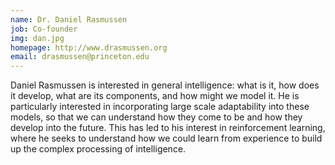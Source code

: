 ```yaml
---
name: Dr. Daniel Rasmussen
job: Co-founder
img: dan.jpg
homepage: http://www.drasmussen.org
email: drasmussen@princeton.edu
---
```


Daniel Rasmussen is interested in general intelligence: what is it,
how does it develop, what are its components, and how might we model
it. He is particularly interested in incorporating large scale
adaptability into these models, so that we can understand how they
come to be and how they develop into the future. This has led to his
interest in reinforcement learning, where he seeks to understand how we
could learn from experience to build up the complex processing of
intelligence.
